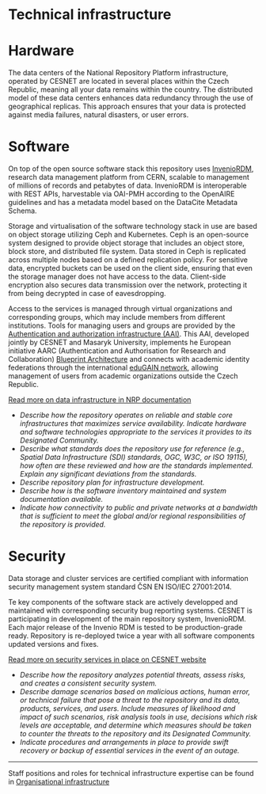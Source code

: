 
# Technical infrastructure

# Hardware

The data centers of the National Repository Platform infrastructure, operated by CESNET are located in several places within the Czech Republic, meaning all your data remains within the country. The distributed model of these data centers enhances data redundancy through the use of geographical replicas. This approach ensures that your data is protected against media failures, natural disasters, or user errors.

# Software

On top of the open source software stack this repository uses [InvenioRDM](https://inveniordm.docs.cern.ch/features/), research data management platform from CERN, scalable to management of millions of records and petabytes of data. InvenioRDM is interoperable with REST APIs, harvestable via OAI-PMH according to the OpenAIRE guidelines and has a metadata model based on the DataCite Metadata Schema.

Storage and virtualisation of the software technology stack in use are based on object storage utilizing Ceph and Kubernetes. Ceph is an open-source system designed to provide object storage that includes an object store, block store, and distributed file system. Data stored in Ceph is replicated across multiple nodes based on a defined replication policy. For sensitive data, encrypted buckets can be used on the client side, ensuring that even the storage manager does not have access to the data. Client-side encryption also secures data transmission over the network, protecting it from being decrypted in case of eavesdropping.

Access to the services is managed through virtual organizations and corresponding groups, which may include members from different institutions. Tools for managing users and groups are provided by the [Authentication and authorization infrastructure (AAI)](https://docs.account.e-infra.cz/en/docs/access/perun). This AAI, developed jointly by CESNET and Masaryk University, implements he European initiative AARC (Authentication and Authorisation for Research and Collaboration) [Blueprint Architecture](https://aarc-community.org/architecture/) and connects with academic identity federations through the international [eduGAIN network](https://edugain.org), allowing management of users from academic organizations outside the Czech Republic.


[Read more on data infrastructure in NRP documentation](https://docs.nrp.eosc.cz/)


- *Describe how the repository operates on reliable and stable core infrastructures that maximizes service availability. Indicate hardware and software technologies appropriate to the services it provides to its Designated Community.*
- *Describe what standards does the repository use for reference (e.g., Spatial Data Infrastructure (SDI) standards, OGC, W3C, or ISO 19115), how often are these reviewed and how are the standards implemented. Explain any significant deviations from the standards.*
- *Describe repository plan for infrastructure development.*
- *Describe how is the software inventory maintained and system documentation available.*
- *Indicate how connectivity to public and private networks at a bandwidth that is sufficient to meet the global and/or regional responsibilities of the repository is provided.*

# Security

Data storage and cluster services are certified compliant with information security management system standard ČSN EN ISO/IEC 27001:2014.

Te key components of the software stack are actively developped and maintained with corresponding security bug reporting systems. CESNET is participating in development of the main repository system, InvenioRDM. Each major release of the Invenio RDM is tested to be production-grade ready. Repository is re-deployed twice a year with all software components updated versions and fixes.

[Read more on security services in place on CESNET website](https://www.cesnet.cz/en/services/security-4)


- *Describe how the repository analyzes potential threats, assess risks, and creates a consistent security system.*
- *Describe damage scenarios based on malicious actions, human error, or technical failure that pose a threat to the repository and its data, products, services, and users. Include measures of likelihood and impact of such scenarios, risk analysis tools in use, decisions which risk levels are acceptable, and determine which measures should be taken to counter the threats to the repository and its Designated Community.*
- *Indicate procedures and arrangements in place to provide swift recovery or backup of essential services in the event of an outage.*

---
Staff positions and roles for technical infrastructure expertise can be found in [Organisational infrastructure](../organizational-documents/organizational-infrastructure.md)
